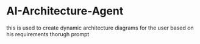 # AI-Architecture-Agent
this is used to create dynamic architecture diagrams for the user based on his requirements thorugh prompt
